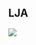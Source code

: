 ## LJA

<img align="left" src="https://github-readme-stats.vercel.app/api/top-langs/?username=LiljaKiiski&layout=compact&langs_count=7" />
